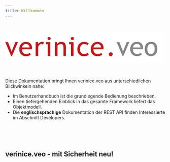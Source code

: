 ```yaml
---
title: Willkommen
---
```


<br>

![verinice.veo - Mit Sicherheit neu!](./docs/logo_verinice_veo_rgb.png)

<br>

Diese Dokumentation bringt Ihnen verinice.veo aus unterschiedlichen Blickwinkeln nahe:

- Im <DocsLink to="/manual">Benutzerhandbuch</DocsLink> ist die grundlegende Bedienung beschrieben.
- Einen tiefergehenden Einblick in das gesamte Framework liefert das <DocsLink to="/object_model">Objektmodell</DocsLink>.
- Die **englischsprachige** Dokumentation der REST API finden Interessierte im Abschnitt <DocsLink to="/developers">Developers</DocsLink>.

<br>
<br>
<br>

## verinice.veo - mit Sicherheit neu!
